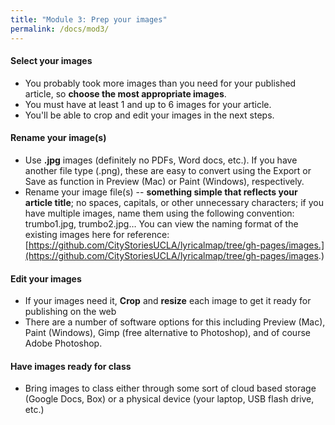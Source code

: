 ```yaml
---
title: "Module 3: Prep your images"
permalink: /docs/mod3/
---
```


#### Select your images
* You probably took more images than you need for your published article, so **choose the most appropriate images**.
* You must have at least 1 and up to 6 images for your article.
* You'll be able to crop and edit your images in the next steps.

#### Rename your image(s)
* Use **.jpg** images (definitely no PDFs, Word docs, etc.). If you have another file type (.png), these are easy to convert using the Export or Save as function in Preview (Mac) or Paint (Windows), respectively.
* Rename your image file(s) -- **something simple that reflects your article title**; no spaces, capitals, or other unnecessary characters; if you have multiple images, name them using the following convention: trumbo1.jpg, trumbo2.jpg… You can view the naming format of the existing images here for reference: [https://github.com/CityStoriesUCLA/lyricalmap/tree/gh-pages/images.](https://github.com/CityStoriesUCLA/lyricalmap/tree/gh-pages/images.)

#### Edit your images
* If your images need it, **Crop** and **resize** each image to get it ready for publishing on the web
* There are a number of software options for this including Preview (Mac), Paint (Windows), Gimp (free alternative to Photoshop), and of course Adobe Photoshop.

#### Have images ready for class
* Bring images to class either through some sort of cloud based storage (Google Docs, Box) or a physical device (your laptop, USB flash drive, etc.)
